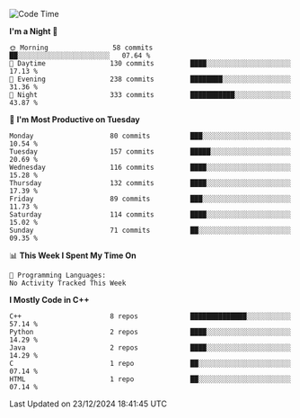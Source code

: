 <!--START_SECTION:waka-->
![Code Time](http://img.shields.io/badge/Code%20Time-212%20hrs%2049%20mins-blue)

**I'm a Night 🦉** 

```text
🌞 Morning                58 commits          ██░░░░░░░░░░░░░░░░░░░░░░░   07.64 % 
🌆 Daytime                130 commits         ████░░░░░░░░░░░░░░░░░░░░░   17.13 % 
🌃 Evening                238 commits         ████████░░░░░░░░░░░░░░░░░   31.36 % 
🌙 Night                  333 commits         ███████████░░░░░░░░░░░░░░   43.87 % 
```
📅 **I'm Most Productive on Tuesday** 

```text
Monday                   80 commits          ███░░░░░░░░░░░░░░░░░░░░░░   10.54 % 
Tuesday                  157 commits         █████░░░░░░░░░░░░░░░░░░░░   20.69 % 
Wednesday                116 commits         ████░░░░░░░░░░░░░░░░░░░░░   15.28 % 
Thursday                 132 commits         ████░░░░░░░░░░░░░░░░░░░░░   17.39 % 
Friday                   89 commits          ███░░░░░░░░░░░░░░░░░░░░░░   11.73 % 
Saturday                 114 commits         ████░░░░░░░░░░░░░░░░░░░░░   15.02 % 
Sunday                   71 commits          ██░░░░░░░░░░░░░░░░░░░░░░░   09.35 % 
```


📊 **This Week I Spent My Time On** 

```text
💬 Programming Languages: 
No Activity Tracked This Week
```

**I Mostly Code in C++** 

```text
C++                      8 repos             ██████████████░░░░░░░░░░░   57.14 % 
Python                   2 repos             ████░░░░░░░░░░░░░░░░░░░░░   14.29 % 
Java                     2 repos             ████░░░░░░░░░░░░░░░░░░░░░   14.29 % 
C                        1 repo              ██░░░░░░░░░░░░░░░░░░░░░░░   07.14 % 
HTML                     1 repo              ██░░░░░░░░░░░░░░░░░░░░░░░   07.14 % 
```




 Last Updated on 23/12/2024 18:41:45 UTC
<!--END_SECTION:waka-->
